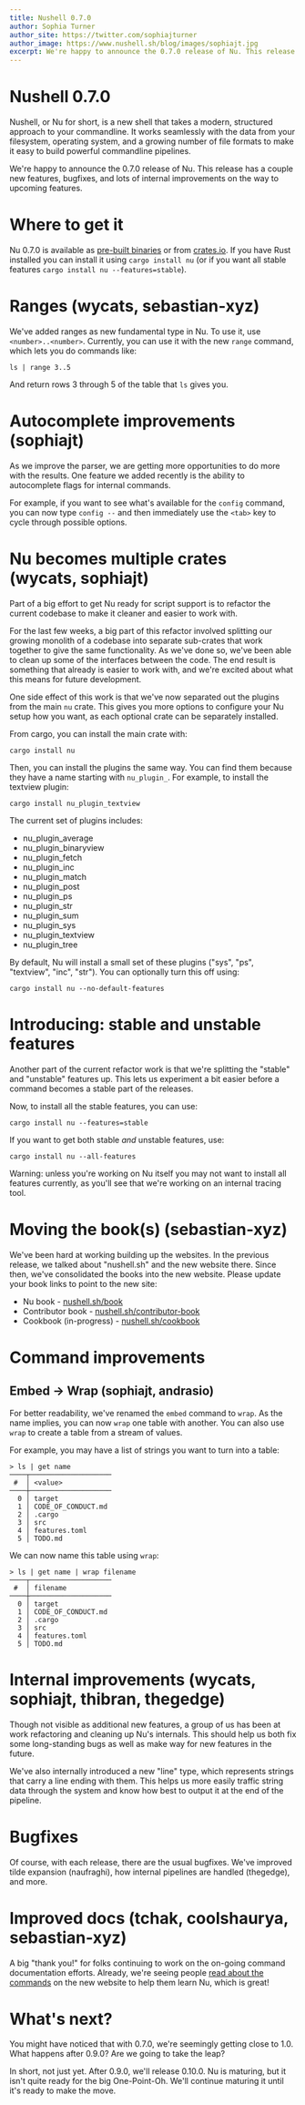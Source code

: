 ```yaml
---
title: Nushell 0.7.0
author: Sophia Turner
author_site: https://twitter.com/sophiajturner
author_image: https://www.nushell.sh/blog/images/sophiajt.jpg
excerpt: We're happy to announce the 0.7.0 release of Nu. This release has a couple new features, bugfixes, and lots of internal improvements on the way to upcoming features.
---
```


# Nushell 0.7.0

Nushell, or Nu for short, is a new shell that takes a modern, structured approach to your commandline. It works seamlessly with the data from your filesystem, operating system, and a growing number of file formats to make it easy to build powerful commandline pipelines.

We're happy to announce the 0.7.0 release of Nu. This release has a couple new features, bugfixes, and lots of internal improvements on the way to upcoming features.

# Where to get it

Nu 0.7.0 is available as [pre-built binaries](https://github.com/nushell/nushell/releases/tag/0.7.0) or from [crates.io](https://crates.io/crates/nu). If you have Rust installed you can install it using `cargo install nu` (or if you want all stable features `cargo install nu --features=stable`).

# Ranges (wycats, sebastian-xyz)

We've added ranges as new fundamental type in Nu. To use it, use `<number>..<number>`. Currently, you can use it with the new `range` command, which lets you do commands like:

```
ls | range 3..5
```

And return rows 3 through 5 of the table that `ls` gives you.

# Autocomplete improvements (sophiajt)

As we improve the parser, we are getting more opportunities to do more with the results. One feature we added recently is the ability to autocomplete flags for internal commands.

For example, if you want to see what's available for the `config` command, you can now type `config --` and then immediately use the `<tab>` key to cycle through possible options.

# Nu becomes multiple crates (wycats, sophiajt)

Part of a big effort to get Nu ready for script support is to refactor the current codebase to make it cleaner and easier to work with.

For the last few weeks, a big part of this refactor involved splitting our growing monolith of a codebase into separate sub-crates that work together to give the same functionality. As we've done so, we've been able to clean up some of the interfaces between the code. The end result is something that already is easier to work with, and we're excited about what this means for future development.

One side effect of this work is that we've now separated out the plugins from the main `nu` crate. This gives you more options to configure your Nu setup how you want, as each optional crate can be separately installed.

From cargo, you can install the main crate with:

```
cargo install nu
```

Then, you can install the plugins the same way. You can find them because they have a name starting with `nu_plugin_`. For example, to install the textview plugin:

```
cargo install nu_plugin_textview
```

The current set of plugins includes:

- nu_plugin_average
- nu_plugin_binaryview
- nu_plugin_fetch
- nu_plugin_inc
- nu_plugin_match
- nu_plugin_post
- nu_plugin_ps
- nu_plugin_str
- nu_plugin_sum
- nu_plugin_sys
- nu_plugin_textview
- nu_plugin_tree

By default, Nu will install a small set of these plugins ("sys", "ps", "textview", "inc", "str"). You can optionally turn this off using:

```
cargo install nu --no-default-features
```

# Introducing: stable and unstable features

Another part of the current refactor work is that we're splitting the "stable" and "unstable" features up. This lets us experiment a bit easier before a command becomes a stable part of the releases.

Now, to install all the stable features, you can use:

```
cargo install nu --features=stable
```

If you want to get both stable _and_ unstable features, use:

```
cargo install nu --all-features
```

Warning: unless you're working on Nu itself you may not want to install all features currently, as you'll see that we're working on an internal tracing tool.

# Moving the book(s) (sebastian-xyz)

We've been hard at working building up the websites. In the previous release, we talked about "nushell.sh" and the new website there. Since then, we've consolidated the books into the new website. Please update your book links to point to the new site:

- Nu book - [nushell.sh/book](https://www.nushell.sh/book/)
- Contributor book - [nushell.sh/contributor-book](https://www.nushell.sh/contributor-book/)
- Cookbook (in-progress) - [nushell.sh/cookbook](https://www.nushell.sh/cookbook/)

# Command improvements

## Embed -> Wrap (sophiajt, andrasio)

For better readability, we've renamed the `embed` command to `wrap`. As the name implies, you can now `wrap` one table with another. You can also use `wrap` to create a table from a stream of values.

For example, you may have a list of strings you want to turn into a table:

```
> ls | get name
────┬────────────────────
 #  │ <value>
────┼────────────────────
  0 │ target
  1 │ CODE_OF_CONDUCT.md
  2 │ .cargo
  3 │ src
  4 │ features.toml
  5 │ TODO.md
```

We can now name this table using `wrap`:

```
> ls | get name | wrap filename
────┬────────────────────
 #  │ filename
────┼────────────────────
  0 │ target
  1 │ CODE_OF_CONDUCT.md
  2 │ .cargo
  3 │ src
  4 │ features.toml
  5 │ TODO.md
```

# Internal improvements (wycats, sophiajt, thibran, thegedge)

Though not visible as additional new features, a group of us has been at work refactoring and cleaning up Nu's internals. This should help us both fix some long-standing bugs as well as make way for new features in the future.

We've also internally introduced a new "line" type, which represents strings that carry a line ending with them. This helps us more easily traffic string data through the system and know how best to output it at the end of the pipeline.

# Bugfixes

Of course, with each release, there are the usual bugfixes. We've improved tilde expansion (naufraghi), how internal pipelines are handled (thegedge), and more.

# Improved docs (tchak, coolshaurya, sebastian-xyz)

A big "thank you!" for folks continuing to work on the on-going command documentation efforts. Already, we're seeing people [read about the commands](/book/command_reference.html) on the new website to help them learn Nu, which is great!

# What's next?

You might have noticed that with 0.7.0, we're seemingly getting close to 1.0. What happens after 0.9.0? Are we going to take the leap?

In short, not just yet. After 0.9.0, we'll release 0.10.0. Nu is maturing, but it isn't quite ready for the big One-Point-Oh. We'll continue maturing it until it's ready to make the move.
